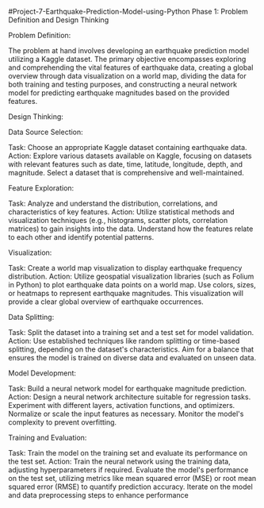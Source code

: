 #Project-7-Earthquake-Prediction-Model-using-Python
Phase 1: Problem Definition and Design Thinking

Problem Definition:

The problem at hand involves developing an earthquake prediction model utilizing a Kaggle dataset. The primary objective encompasses exploring and comprehending the vital features of earthquake data, creating a global overview through data visualization on a world map, dividing the data for both training and testing purposes, and constructing a neural network model for predicting earthquake magnitudes based on the provided features.

Design Thinking:

Data Source Selection:

Task: Choose an appropriate Kaggle dataset containing earthquake data.
Action: Explore various datasets available on Kaggle, focusing on datasets with relevant features such as date, time, latitude, longitude, depth, and magnitude. Select a dataset that is comprehensive and well-maintained.

Feature Exploration:

Task: Analyze and understand the distribution, correlations, and characteristics of key features.
Action: Utilize statistical methods and visualization techniques (e.g., histograms, scatter plots, correlation matrices) to gain insights into the data. Understand how the features relate to each other and identify potential patterns.

Visualization:

Task: Create a world map visualization to display earthquake frequency distribution.
Action: Utilize geospatial visualization libraries (such as Folium in Python) to plot earthquake data points on a world map. Use colors, sizes, or heatmaps to represent earthquake magnitudes. This visualization will provide a clear global overview of earthquake occurrences.

Data Splitting:

Task: Split the dataset into a training set and a test set for model validation.
Action: Use established techniques like random splitting or time-based splitting, depending on the dataset's characteristics. Aim for a balance that ensures the model is trained on diverse data and evaluated on unseen data.

Model Development:

Task: Build a neural network model for earthquake magnitude prediction.
Action: Design a neural network architecture suitable for regression tasks. Experiment with different layers, activation functions, and optimizers. Normalize or scale the input features as necessary. Monitor the model's complexity to prevent overfitting.

Training and Evaluation:

Task: Train the model on the training set and evaluate its performance on the test set.
Action: Train the neural network using the training data, adjusting hyperparameters if required. Evaluate the model's performance on the test set, utilizing metrics like mean squared error (MSE) or root mean squared error (RMSE) to quantify prediction accuracy. Iterate on the model and data preprocessing steps to enhance performance